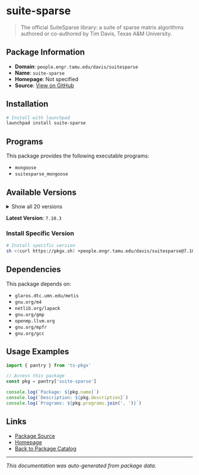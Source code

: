 # suite-sparse

> The official SuiteSparse library: a suite of sparse matrix algorithms authored or co-authored by Tim Davis, Texas A&M University.

## Package Information

- **Domain**: `people.engr.tamu.edu/davis/suitesparse`
- **Name**: `suite-sparse`
- **Homepage**: Not specified
- **Source**: [View on GitHub](https://github.com/pkgxdev/pantry/tree/main/projects/people.engr.tamu.edu/davis/suitesparse/package.yml)

## Installation

```bash
# Install with launchpad
launchpad install suite-sparse
```

## Programs

This package provides the following executable programs:

- `mongoose`
- `suitesparse_mongoose`

## Available Versions

<details>
<summary>Show all 20 versions</summary>

- `7.10.3`, `7.10.2`, `7.10.1`, `7.10.0`, `7.9.0`
- `7.8.3`, `7.8.2`, `7.8.1`, `7.8.0`, `7.7.0`
- `7.6.1`, `7.6.0`, `7.5.1`, `7.5.0`, `7.4.0`
- `7.3.1`, `7.3.0`, `7.2.2`, `7.2.1`, `7.2.0`

</details>

**Latest Version**: `7.10.3`

### Install Specific Version

```bash
# Install specific version
sh <(curl https://pkgx.sh) +people.engr.tamu.edu/davis/suitesparse@7.10.3 -- $SHELL -i
```

## Dependencies

This package depends on:

- `glaros.dtc.umn.edu/metis`
- `gnu.org/m4`
- `netlib.org/lapack`
- `gnu.org/gmp`
- `openmp.llvm.org`
- `gnu.org/mpfr`
- `gnu.org/gcc`

## Usage Examples

```typescript
import { pantry } from 'ts-pkgx'

// Access this package
const pkg = pantry['suite-sparse']

console.log(`Package: ${pkg.name}`)
console.log(`Description: ${pkg.description}`)
console.log(`Programs: ${pkg.programs.join(', ')}`)
```

## Links

- [Package Source](https://github.com/pkgxdev/pantry/tree/main/projects/people.engr.tamu.edu/davis/suitesparse/package.yml)
- [Homepage](#)
- [Back to Package Catalog](../../../../package-catalog.md)

---

*This documentation was auto-generated from package data.*
